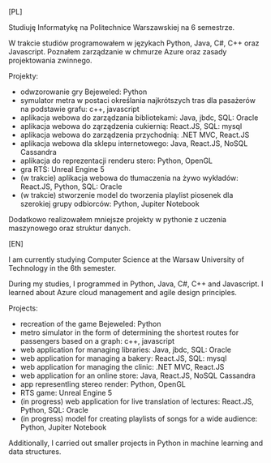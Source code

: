 [PL]

Studiuję Informatykę na Politechnice Warszawskiej na 6 semestrze.

W trakcie studiów programowałem w językach Python, Java, C#, C++ oraz Javascript. Poznałem zarządzanie w chmurze Azure oraz zasady projektowania zwinnego.

Projekty:
- odwzorowanie gry Bejeweled: Python
- symulator metra w postaci określania najkrótszych tras dla pasażerów na podstawie grafu: c++, javascript
- aplikacja webowa do zarządzania bibliotekami: Java, jbdc, SQL: Oracle 
- aplikacja webowa do ząrządzenia cukiernią: React.JS, SQL: mysql
- aplikacja webowa do zarządzenia przychodnią: .NET MVC, React.JS
- aplikacja webowa dla sklepu internetowego: Java, React.JS, NoSQL Cassandra
- aplikacja do reprezentacji renderu stero: Python, OpenGL
- gra RTS: Unreal Engine 5
- (w trakcie) aplikacja webowa do tłumaczenia na żywo wykładów: React.JS, Python, SQL: Oracle
- (w trakcie) stworzenie model do tworzenia playlist piosenek dla szerokiej grupy odbiorców: Python, Jupiter Notebook
  
Dodatkowo realizowałem mniejsze projekty w pythonie z uczenia maszynowego oraz struktur danych.


[EN]

I am currently studying Computer Science at the Warsaw University of Technology in the 6th semester.

During my studies, I programmed in Python, Java, C#, C++ and Javascript. I learned about Azure cloud management and agile design principles.

Projects:
- recreation of the game Bejeweled: Python
- metro simulator in the form of determining the shortest routes for passengers based on a graph: c++, javascript
- web application for managing libraries: Java, jbdc, SQL: Oracle
- web application for managing a bakery: React.JS, SQL: mysql
- web application for managing the clinic: .NET MVC, React.JS
- web application for an online store: Java, React.JS, NoSQL Cassandra
- app representling stereo render: Python, OpenGL
- RTS game: Unreal Engine 5
- (in progress) web application for live translation of lectures: React.JS, Python, SQL: Oracle
- (in progress) model for creating playlists of songs for a wide audience: Python, Jupiter Notebook
  
Additionally, I carried out smaller projects in Python in machine learning and data structures.

